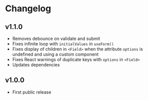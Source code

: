 # Changelog

## v1.1.0
- Removes debounce on validate and submit
- Fixes infinite loop with `initialValues` in `useForm()`
- Fixes display of children in `<Field>` when the attribute `options` is undefined and using a custom component
- Fixes React warnings of duplicate keys with `options` in `<Field>`
- Updates dependencies

## v1.0.0
- First public release
